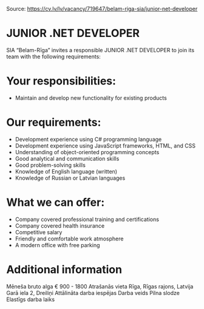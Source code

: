 
Source: https://cv.lv/lv/vacancy/719647/belam-riga-sia/junior-net-developer

# JUNIOR .NET DEVELOPER

SIA “Belam-Rīga” invites a responsible JUNIOR .NET DEVELOPER to join its team with the following requirements:

# Your responsibilities:

- Maintain and develop new functionality for existing products

# Our requirements:

- Development experience using C# programming language
- Development experience using JavaScript frameworks, HTML, and CSS
- Understanding of object-oriented programming concepts
- Good analytical and communication skills
- Good problem-solving skills
- Knowledge of English language (written)
- Knowledge of Russian or Latvian languages

# What we can offer:

- Company covered professional training and certifications
- Company covered health insurance
- Competitive salary
- Friendly and comfortable work atmosphere
- A modern office with free parking

# Additional information

Mēneša bruto alga
  € 900 - 1800
Atrašanās vieta
Rīga, Rīgas rajons, Latvija
Garā iela 2, Dreiliņi
Attālināta darba iespējas
Darba veids
Pilna slodze
Elastīgs darba laiks
